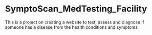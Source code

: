 # SymptoScan_MedTesting_Facility
This is a project on creating a website to test, assess and diagnose if someone has a disease from the health conditions and symptoms

